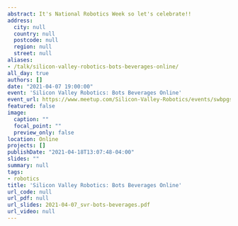 ```yaml
---
abstract: It's National Robotics Week so let's celebrate!!
address:
  city: null
  country: null
  postcode: null
  region: null
  street: null
aliases:
- /talk/silicon-valley-robotics-bots-beverages-online/
all_day: true
authors: []
date: "2021-04-07 19:00:00"
event: 'Silicon Valley Robotics: Bots Beverages Online'
event_url: https://www.meetup.com/Silicon-Valley-Robotics/events/swbpgsyccgbkb/
featured: false
image:
  caption: ""
  focal_point: ""
  preview_only: false
location: Online
projects: []
publishDate: "2021-04-18T13:07:48-04:00"
slides: ""
summary: null
tags:
- robotics
title: 'Silicon Valley Robotics: Bots Beverages Online'
url_code: null
url_pdf: null
url_slides: 2021-04-07_svr-bots-beverages.pdf
url_video: null
---
```

